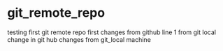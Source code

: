 # git_remote_repo
testing first git remote repo
first changes from github
line 1 from git local
change in git hub
changes from git_local machine